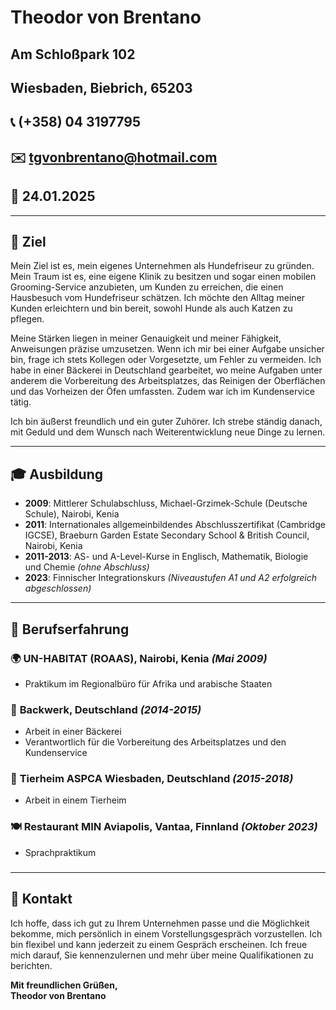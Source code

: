 # Theodor von Brentano

## Am Schloßpark 102  
## Wiesbaden, Biebrich, 65203  
## 📞 (+358) 04 3197795  
## ✉️ [tgvonbrentano@hotmail.com](mailto:tgvonbrentano@hotmail.com)  
## 📅 24.01.2025

---

## 🎯 Ziel

Mein Ziel ist es, mein eigenes Unternehmen als Hundefriseur zu gründen. Mein Traum ist es, eine eigene Klinik zu besitzen und sogar einen mobilen Grooming-Service anzubieten, um Kunden zu erreichen, die einen Hausbesuch vom Hundefriseur schätzen. Ich möchte den Alltag meiner Kunden erleichtern und bin bereit, sowohl Hunde als auch Katzen zu pflegen.

Meine Stärken liegen in meiner Genauigkeit und meiner Fähigkeit, Anweisungen präzise umzusetzen. Wenn ich mir bei einer Aufgabe unsicher bin, frage ich stets Kollegen oder Vorgesetzte, um Fehler zu vermeiden. Ich habe in einer Bäckerei in Deutschland gearbeitet, wo meine Aufgaben unter anderem die Vorbereitung des Arbeitsplatzes, das Reinigen der Oberflächen und das Vorheizen der Öfen umfassten. Zudem war ich im Kundenservice tätig.

Ich bin äußerst freundlich und ein guter Zuhörer. Ich strebe ständig danach, mit Geduld und dem Wunsch nach Weiterentwicklung neue Dinge zu lernen.

---

## 🎓 Ausbildung

- **2009**: Mittlerer Schulabschluss, Michael-Grzimek-Schule (Deutsche Schule), Nairobi, Kenia  
- **2011**: Internationales allgemeinbildendes Abschlusszertifikat (Cambridge IGCSE), Braeburn Garden Estate Secondary School & British Council, Nairobi, Kenia  
- **2011-2013**: AS- und A-Level-Kurse in Englisch, Mathematik, Biologie und Chemie *(ohne Abschluss)*  
- **2023**: Finnischer Integrationskurs *(Niveaustufen A1 und A2 erfolgreich abgeschlossen)*  

---

## 💼 Berufserfahrung

### 🌍 **UN-HABITAT (ROAAS), Nairobi, Kenia** *(Mai 2009)*
- Praktikum im Regionalbüro für Afrika und arabische Staaten  

### 🍞 **Backwerk, Deutschland** *(2014-2015)*
- Arbeit in einer Bäckerei  
- Verantwortlich für die Vorbereitung des Arbeitsplatzes und den Kundenservice  

### 🐾 **Tierheim ASPCA Wiesbaden, Deutschland** *(2015-2018)*
- Arbeit in einem Tierheim  

### 🍽️ **Restaurant MIN Aviapolis, Vantaa, Finnland** *(Oktober 2023)*
- Sprachpraktikum

###

---

## 📩 Kontakt  

Ich hoffe, dass ich gut zu Ihrem Unternehmen passe und die Möglichkeit bekomme, mich persönlich in einem Vorstellungsgespräch vorzustellen. Ich bin flexibel und kann jederzeit zu einem Gespräch erscheinen. Ich freue mich darauf, Sie kennenzulernen und mehr über meine Qualifikationen zu berichten.

**Mit freundlichen Grüßen,**  
**Theodor von Brentano**

